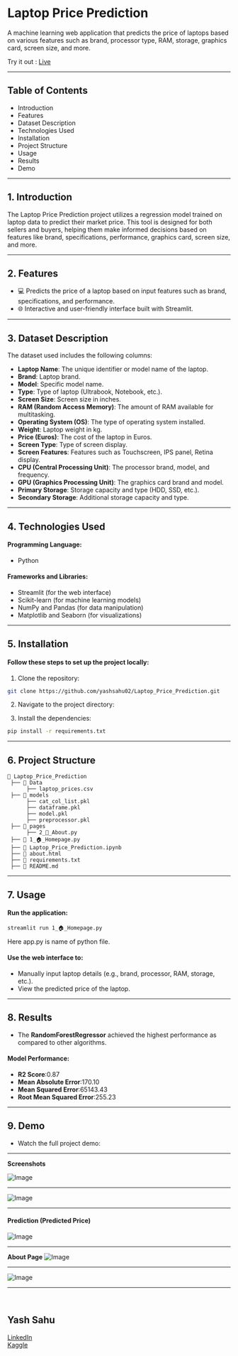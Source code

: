 # Laptop Price Prediction 
A machine learning web application that predicts the price of laptops based on various features such as brand, processor type, RAM, storage, graphics card, screen size, and more.


Try it out : <a href="https://laptop-price-predictor-ys.streamlit.app/" target="_blank">Live</a>


<hr>

## Table of Contents
- Introduction
- Features
- Dataset Description
- Technologies Used
- Installation
- Project Structure
- Usage
- Results
- Demo

<hr>

## 1. Introduction
The Laptop Price Prediction project utilizes a regression model trained on laptop data to predict their market price. This tool is designed for both sellers and buyers, helping them make informed decisions based on features like brand, specifications, performance, graphics card, screen size, and more.

<hr>

## 2. Features
- 💻 Predicts the price of a laptop based on input features such as brand, specifications, and performance.
- 🌐 Interactive and user-friendly interface built with Streamlit.

<hr>

## 3. Dataset Description
The dataset used includes the following columns:

- **Laptop Name**: The unique identifier or model name of the laptop.
- **Brand**: Laptop brand.
- **Model**: Specific model name.
- **Type**: Type of laptop (Ultrabook, Notebook, etc.).
- **Screen Size**: Screen size in inches.
- **RAM (Random Access Memory)**: The amount of RAM available for multitasking.
- **Operating System (OS)**: The type of operating system installed.
- **Weight**: Laptop weight in kg.
- **Price (Euros)**: The cost of the laptop in Euros.
- **Screen Type**: Type of screen display.
- **Screen Features**: Features such as Touchscreen, IPS panel, Retina display.
- **CPU (Central Processing Unit)**: The processor brand, model, and frequency.
- **GPU (Graphics Processing Unit)**: The graphics card brand and model.
- **Primary Storage**: Storage capacity and type (HDD, SSD, etc.).
- **Secondary Storage**: Additional storage capacity and type.

<hr>

## 4. Technologies Used
#### Programming Language: 
- Python
#### Frameworks and Libraries:
- Streamlit (for the web interface)
- Scikit-learn (for machine learning models)
- NumPy and Pandas (for data manipulation)
- Matplotlib and Seaborn (for visualizations)

<hr>

## 5. Installation
#### Follow these steps to set up the project locally:

1. Clone the repository:<br> 
```bash
git clone https://github.com/yashsahu02/Laptop_Price_Prediction.git
```

2. Navigate to the project directory:<br>

3. Install the dependencies:<br>
<!--
**command:** <code>pip install -r requirements.txt</code>
-->
```bash
pip install -r requirements.txt
```

<hr>

## 6. Project Structure
```
📂 Laptop_Price_Prediction
 ├── 📂 Data
      ├── laptop_prices.csv                  
 ├── 📂 models
      ├── cat_col_list.pkl
      ├── dataframe.pkl
      ├── model.pkl
      ├── preprocessor.pkl      
 ├── 📂 pages
      ├── 2_📄_About.py  
 ├── 📄 1_🏠︎_Homepage.py
 ├── 📄 Laptop_Price_Prediction.ipynb 
 ├── 📄 about.html
 ├── 📄 requirements.txt       
 ├── 📄 README.md              
```

<hr>

## 7. Usage
#### Run the application:
```bash
streamlit run 1_🏠︎_Homepage.py  
```
Here app.py is name of python file.
#### Use the web interface to:
- Manually input laptop details (e.g., brand, processor, RAM, storage, etc.).
- View the predicted price of the laptop.

<hr>

## 8. Results
- The **RandomForestRegressor** achieved the highest performance as compared to other algorithms.
#### Model Performance:
- **R2 Score**:0.87
- **Mean Absolute Error**:170.10
- **Mean Squared Error**:65143.43
- **Root Mean Squared Error**:255.23

<hr>

## 9. Demo

- Watch the full project demo:


<!--
**Demo Video**
<br>
-->

<hr>

**Screenshots**

![Image](https://github.com/user-attachments/assets/9b9507cd-475c-492d-bf07-a5ac079a9427)

<hr>

![Image](https://github.com/user-attachments/assets/167e7b6c-a67d-48b8-8db3-e65947fb42d2)

<hr>

#### Prediction (Predicted Price)

<!--
screen shot 2
-->

![Image](https://github.com/user-attachments/assets/2a846be1-fe45-4b5d-9ef5-e12387cc811d)

<hr>

**About Page**
![Image](https://github.com/user-attachments/assets/d8c1f7f6-0970-451d-b4c9-07ec15fc4b73)

<hr>

![Image](https://github.com/user-attachments/assets/f8ccb336-8209-4cbb-a3b9-47261ed64ca2)

<hr>

<br>

## Yash Sahu
<a href="https://www.linkedin.com/in/yashsahu02" target="_blank">LinkedIn</a>
<br>
<a href="https://www.kaggle.com/yashsahu02" target="_blank">Kaggle</a>
